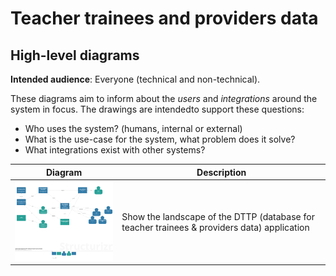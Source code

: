 # Teacher trainees and providers data

## High-level diagrams

**Intended audience**: Everyone (technical and non-technical).

These diagrams aim to inform about the _users_ and _integrations_ around the system in focus. The drawings are intendedto support these questions:

- Who uses the system? (humans, internal or external)
- What is the use-case for the system, what problem does it solve?
- What integrations exist with other systems?

| Diagram | Description |
| --- | --- |
| <img src="Teacher_Trainee_Landscape_Diagram.png" width="280"/>  | Show the landscape of the DTTP (database for teacher trainees & providers data) application |
